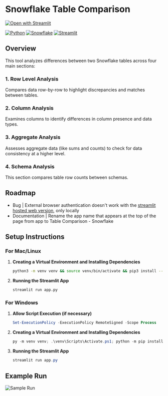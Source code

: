 # Snowflake Table Comparison
[![Open with Streamlit](https://img.shields.io/badge/-Open%20with%20Streamlit-FF4B4B?style=for-the-badge&logo=streamlit&logoColor=white)](https://snow-table-comparison.streamlit.app/)

[![Python](https://img.shields.io/badge/-Python-3776AB?style=for-the-badge&logo=python&logoColor=white)](https://python.org/)
[![Snowflake](https://img.shields.io/badge/-Snowflake-29B5E8?style=for-the-badge&logo=snowflake&logoColor=white)](https://snowflake.com/)
[![Streamlit](https://img.shields.io/badge/-Streamlit-FF4B4B?style=for-the-badge&logo=streamlit&logoColor=white)](https://streamlit.io/)

## Overview

This tool analyzes differences between two Snowflake tables across four main sections:

### 1. Row Level Analysis
Compares data row-by-row to highlight discrepancies and matches between tables.

### 2. Column Analysis
Examines columns to identify differences in column presence and data types.

### 3. Aggregate Analysis
Assesses aggregate data (like sums and counts) to check for data consistency at a higher level.

### 4. Schema Analysis
This section compares table row counts between schemas.

## Roadmap
- Bug | External browser authentication doesn't work with the [streamlit hosted web version](https://snow-table-comparison.streamlit.app/), only locally 
- Documentation | Rename the app name that appears at the top of the page from app to Table Comparison - Snowflake

## Setup Instructions

### For Mac/Linux

1. **Creating a Virtual Environment and Installing Dependencies**

    ```bash
    python3 -m venv venv && source venv/bin/activate && pip3 install --upgrade pip && pip3 install -r requirements.txt 
    ```

2. **Running the Streamlit App**

    ```bash
    streamlit run app.py
    ```

### For Windows

1. **Allow Script Execution (if necessary)**

    ```powershell
    Set-ExecutionPolicy -ExecutionPolicy RemoteSigned -Scope Process
    ```

2. **Creating a Virtual Environment and Installing Dependencies**

    ```powershell
    py -m venv venv; .\venv\Scripts\Activate.ps1; python -m pip install --upgrade pip; pip install -r requirements.txt
    ```

3. **Running the Streamlit App**

    ```powershell
    streamlit run app.py
    ```

## Example Run
![Sample Run](test_run.gif)

